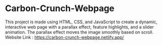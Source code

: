 # Carbon-Crunch-Webpage
This project is made using HTML, CSS, and JavaScript to create a dynamic, interactive web page with a parallax effect, feature highlights, and a slider animation. The parallax effect moves the image smoothly based on scroll.
Website Link : https://carbon-crunch-webpage.netlify.app/
